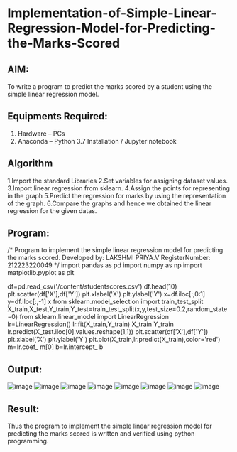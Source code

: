 # Implementation-of-Simple-Linear-Regression-Model-for-Predicting-the-Marks-Scored

## AIM:
To write a program to predict the marks scored by a student using the simple linear regression model.

## Equipments Required:
1. Hardware – PCs
2. Anaconda – Python 3.7 Installation / Jupyter notebook

## Algorithm
1.Import the standard Libraries
2.Set variables for assigning dataset values.
3.Import linear regression from sklearn.
4.Assign the points for representing in the graph
5.Predict the regression for marks by using the representation of the graph.
6.Compare the graphs and hence we obtained the linear regression for the given datas. 

## Program:
/*
Program to implement the simple linear regression model for predicting the marks scored.
Developed by: LAKSHMI PRIYA.V
RegisterNumber: 212223220049
*/
import pandas as pd
import numpy as np
import matplotlib.pyplot as plt

df=pd.read_csv('/content/studentscores.csv')
df.head(10)
plt.scatter(df['X'],df['Y'])
plt.xlabel('X')
plt.ylabel('Y')
x=df.iloc[:,0:1]
y=df.iloc[:,-1]
x
from sklearn.model_selection import train_test_split
X_train,X_test,Y_train,Y_test=train_test_split(x,y,test_size=0.2,random_state=0)
from sklearn.linear_model import LinearRegression
lr=LinearRegression()
lr.fit(X_train,Y_train)
X_train
Y_train
lr.predict(X_test.iloc[0].values.reshape(1,1))
plt.scatter(df['X'],df['Y'])
plt.xlabel('X')
plt.ylabel('Y')
plt.plot(X_train,lr.predict(X_train),color='red')
m=lr.coef_
m[0]
b=lr.intercept_
b

## Output:
![image](https://github.com/user-attachments/assets/78b91814-2493-482f-aa0b-e24e77a82e63)
![image](https://github.com/user-attachments/assets/fcaa1bc3-8160-42ef-bfce-8a908c39ac3f)
![image](https://github.com/user-attachments/assets/3bb23534-d3a9-4e9b-8fea-cbc739aaaab7)
![image](https://github.com/user-attachments/assets/eafa0875-262c-4078-b543-434582b5280b)
![image](https://github.com/user-attachments/assets/f050ebc9-b2b5-41ba-9198-230578a24204)
![image](https://github.com/user-attachments/assets/c6c2b26a-25e7-4128-b3bb-66972a3802da)
![image](https://github.com/user-attachments/assets/c02e6c5e-24b9-449c-87b5-db68178dc9dd)
![image](https://github.com/user-attachments/assets/05565e1b-a61c-4d4c-ad34-f9b027f2d468)



## Result:
Thus the program to implement the simple linear regression model for predicting the marks scored is written and verified using python programming.
